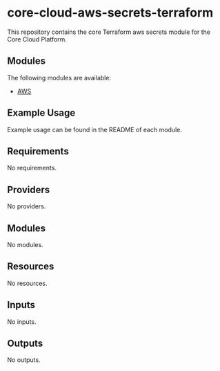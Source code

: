 # core-cloud-aws-secrets-terraform

This repository contains the core Terraform aws secrets module for the Core Cloud Platform.

## Modules

The following modules are available:

- [AWS](./modules/aws_secrets/README.md)

## Example Usage

Example usage can be found in the README of each module. 

<!-- BEGIN_TF_DOCS -->
## Requirements

No requirements.

## Providers

No providers.

## Modules

No modules.

## Resources

No resources.

## Inputs

No inputs.

## Outputs

No outputs.
<!-- END_TF_DOCS -->
